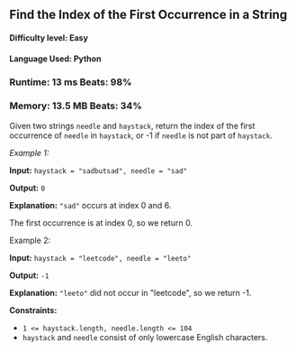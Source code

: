 ## Find the Index of the First Occurrence in a String

#### **Difficulty level:** Easy

#### **Language Used:** Python

### Runtime: 13 ms **Beats: 98%**
### Memory: 13.5 MB **Beats: 34%**

Given two strings `needle` and `haystack`, return the index of the first occurrence of `needle` in `haystack`, or -1 if `needle` is not part of `haystack`.

_Example 1:_

**Input:** `haystack = "sadbutsad", needle = "sad"`

**Output:** `0`

**Explanation:** `"sad"` occurs at index 0 and 6.

The first occurrence is at index 0, so we return 0.

Example 2:

**Input:** `haystack = "leetcode", needle = "leeto"`

**Output:** `-1`

**Explanation:** `"leeto"` did not occur in "leetcode", so we return -1.
 

**Constraints:**

- `1 <= haystack.length, needle.length <= 104`
- `haystack` and `needle` consist of only lowercase English characters.
